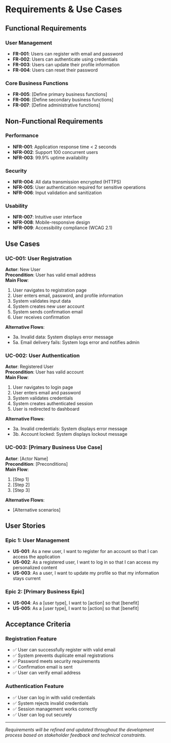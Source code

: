 # Requirements & Use Cases

## Functional Requirements

### User Management
- **FR-001**: Users can register with email and password
- **FR-002**: Users can authenticate using credentials
- **FR-003**: Users can update their profile information
- **FR-004**: Users can reset their password

### Core Business Functions
- **FR-005**: [Define primary business functions]
- **FR-006**: [Define secondary business functions]
- **FR-007**: [Define administrative functions]

## Non-Functional Requirements

### Performance
- **NFR-001**: Application response time < 2 seconds
- **NFR-002**: Support 100 concurrent users
- **NFR-003**: 99.9% uptime availability

### Security
- **NFR-004**: All data transmission encrypted (HTTPS)
- **NFR-005**: User authentication required for sensitive operations
- **NFR-006**: Input validation and sanitization

### Usability
- **NFR-007**: Intuitive user interface
- **NFR-008**: Mobile-responsive design
- **NFR-009**: Accessibility compliance (WCAG 2.1)

## Use Cases

### UC-001: User Registration
**Actor**: New User  
**Precondition**: User has valid email address  
**Main Flow**:
1. User navigates to registration page
2. User enters email, password, and profile information
3. System validates input data
4. System creates new user account
5. System sends confirmation email
6. User receives confirmation

**Alternative Flows**:
- 3a. Invalid data: System displays error message
- 5a. Email delivery fails: System logs error and notifies admin

### UC-002: User Authentication
**Actor**: Registered User  
**Precondition**: User has valid account  
**Main Flow**:
1. User navigates to login page
2. User enters email and password
3. System validates credentials
4. System creates authenticated session
5. User is redirected to dashboard

**Alternative Flows**:
- 3a. Invalid credentials: System displays error message
- 3b. Account locked: System displays lockout message

### UC-003: [Primary Business Use Case]
**Actor**: [Actor Name]  
**Precondition**: [Preconditions]  
**Main Flow**:
1. [Step 1]
2. [Step 2]
3. [Step 3]

**Alternative Flows**:
- [Alternative scenarios]

## User Stories

### Epic 1: User Management
- **US-001**: As a new user, I want to register for an account so that I can access the application
- **US-002**: As a registered user, I want to log in so that I can access my personalized content
- **US-003**: As a user, I want to update my profile so that my information stays current

### Epic 2: [Primary Business Epic]
- **US-004**: As a [user type], I want to [action] so that [benefit]
- **US-005**: As a [user type], I want to [action] so that [benefit]

## Acceptance Criteria

### Registration Feature
- ✅ User can successfully register with valid email
- ✅ System prevents duplicate email registrations
- ✅ Password meets security requirements
- ✅ Confirmation email is sent
- ✅ User can verify email address

### Authentication Feature
- ✅ User can log in with valid credentials
- ✅ System rejects invalid credentials
- ✅ Session management works correctly
- ✅ User can log out securely

---
*Requirements will be refined and updated throughout the development process based on stakeholder feedback and technical constraints.*

